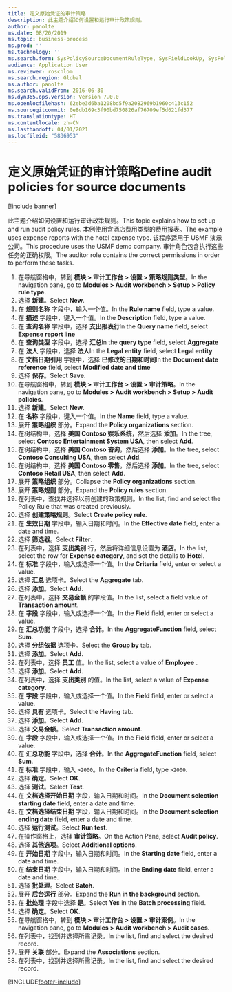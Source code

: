 ```yaml
---
title: 定义原始凭证的审计策略
description: 此主题介绍如何设置和运行审计政策规则。
author: panolte
ms.date: 08/20/2019
ms.topic: business-process
ms.prod: ''
ms.technology: ''
ms.search.form: SysPolicySourceDocumentRuleType, SysFieldLookUp, SysPolicyListPage, SysPolicy, AuditPolicyRule, SysQueryForm, SysQueryFieldLookUp, AuditPolicyDateSelection, AuditPolicyAdditionalOption, BatchJob, CaseDetail
audience: Application User
ms.reviewer: roschlom
ms.search.region: Global
ms.author: panolte
ms.search.validFrom: 2016-06-30
ms.dyn365.ops.version: Version 7.0.0
ms.openlocfilehash: 62ebe3d6ba1208bd5f9a2082969b1960c413c152
ms.sourcegitcommit: 0e8db169c3f90bd750826af76709ef5d621fd377
ms.translationtype: HT
ms.contentlocale: zh-CN
ms.lasthandoff: 04/01/2021
ms.locfileid: "5836953"
---
```

# <a name="define-audit-policies-for-source-documents"></a><span data-ttu-id="be763-103">定义原始凭证的审计策略</span><span class="sxs-lookup"><span data-stu-id="be763-103">Define audit policies for source documents</span></span>

[!include [banner](../../includes/banner.md)]

<span data-ttu-id="be763-104">此主题介绍如何设置和运行审计政策规则。</span><span class="sxs-lookup"><span data-stu-id="be763-104">This topic explains how to set up and run audit policy rules.</span></span> <span data-ttu-id="be763-105">本例使用含酒店费用类型的费用报表。</span><span class="sxs-lookup"><span data-stu-id="be763-105">The example uses expense reports with the hotel expense type.</span></span> <span data-ttu-id="be763-106">该程序适用于 USMF 演示公司。</span><span class="sxs-lookup"><span data-stu-id="be763-106">This procedure uses the USMF demo company.</span></span> <span data-ttu-id="be763-107">审计角色包含执行这些任务的正确权限。</span><span class="sxs-lookup"><span data-stu-id="be763-107">The auditor role contains the correct permissions in order to perform these tasks.</span></span>

1. <span data-ttu-id="be763-108">在导航窗格中，转到 **模块 > 审计工作台 > 设置 > 策略规则类型**。</span><span class="sxs-lookup"><span data-stu-id="be763-108">In the navigation pane, go to **Modules > Audit workbench > Setup > Policy rule type**.</span></span>
2. <span data-ttu-id="be763-109">选择 **新建**。</span><span class="sxs-lookup"><span data-stu-id="be763-109">Select **New**.</span></span>
3. <span data-ttu-id="be763-110">在 **规则名称** 字段中，输入一个值。</span><span class="sxs-lookup"><span data-stu-id="be763-110">In the **Rule name** field, type a value.</span></span>
4. <span data-ttu-id="be763-111">在 **描述** 字段中，键入一个值。</span><span class="sxs-lookup"><span data-stu-id="be763-111">In the **Description** field, type a value.</span></span>
5. <span data-ttu-id="be763-112">在 **查询名称** 字段中，选择 **支出报表行**</span><span class="sxs-lookup"><span data-stu-id="be763-112">In the **Query name** field, select **Expense report line**</span></span>
6. <span data-ttu-id="be763-113">在 **查询类型** 字段中，选择 **汇总**</span><span class="sxs-lookup"><span data-stu-id="be763-113">In the **query type** field, select **Aggregate**</span></span>
7. <span data-ttu-id="be763-114">在 **法人** 字段中，选择 **法人**</span><span class="sxs-lookup"><span data-stu-id="be763-114">In the **Legal entity** field, select **Legal entity**</span></span>
8. <span data-ttu-id="be763-115">在 **文档日期引用** 字段中，选择 **已修改的日期和时间**</span><span class="sxs-lookup"><span data-stu-id="be763-115">In the **Document date reference** field, select **Modified date and time**</span></span>
9. <span data-ttu-id="be763-116">选择 **保存**。</span><span class="sxs-lookup"><span data-stu-id="be763-116">Select **Save**.</span></span>
10. <span data-ttu-id="be763-117">在导航窗格中，转到 **模块 > 审计工作台 > 设置 > 审计策略**。</span><span class="sxs-lookup"><span data-stu-id="be763-117">In the navigation pane, go to **Modules > Audit workbench > Setup > Audit policies**.</span></span>
11. <span data-ttu-id="be763-118">选择 **新建**。</span><span class="sxs-lookup"><span data-stu-id="be763-118">Select **New**.</span></span>
12. <span data-ttu-id="be763-119">在 **名称** 字段中，键入一个值。</span><span class="sxs-lookup"><span data-stu-id="be763-119">In the **Name** field, type a value.</span></span>
13. <span data-ttu-id="be763-120">展开 **策略组织** 部分。</span><span class="sxs-lookup"><span data-stu-id="be763-120">Expand the **Policy organizations** section.</span></span>
14. <span data-ttu-id="be763-121">在树结构中，选择 **美国 Contoso 娱乐系统**，然后选择 **添加**。</span><span class="sxs-lookup"><span data-stu-id="be763-121">In the tree, select **Contoso Entertainment System USA**, then select **Add**.</span></span>
15. <span data-ttu-id="be763-122">在树结构中，选择 **美国 Contoso 咨询**，然后选择 **添加**。</span><span class="sxs-lookup"><span data-stu-id="be763-122">In the tree, select **Contoso Consulting USA**, then select **Add**.</span></span>
16. <span data-ttu-id="be763-123">在树结构中，选择 **美国 Contoso 零售**，然后选择 **添加**。</span><span class="sxs-lookup"><span data-stu-id="be763-123">In the tree, select **Contoso Retail USA**, then select **Add**.</span></span>
17. <span data-ttu-id="be763-124">展开 **策略组织** 部分。</span><span class="sxs-lookup"><span data-stu-id="be763-124">Collapse the **Policy organizations** section.</span></span>
18. <span data-ttu-id="be763-125">展开 **策略规则** 部分。</span><span class="sxs-lookup"><span data-stu-id="be763-125">Expand the **Policy rules** section.</span></span>
19. <span data-ttu-id="be763-126">在列表中，查找并选择以前创建的政策规则。</span><span class="sxs-lookup"><span data-stu-id="be763-126">In the list, find and select the Policy Rule that was created previously.</span></span>
20. <span data-ttu-id="be763-127">选择 **创建策略规则**。</span><span class="sxs-lookup"><span data-stu-id="be763-127">Select **Create policy rule**.</span></span>
21. <span data-ttu-id="be763-128">在 **生效日期** 字段中，输入日期和时间。</span><span class="sxs-lookup"><span data-stu-id="be763-128">In the **Effective date** field, enter a date and time.</span></span>
22. <span data-ttu-id="be763-129">选择 **筛选器**。</span><span class="sxs-lookup"><span data-stu-id="be763-129">Select **Filter**.</span></span>
23. <span data-ttu-id="be763-130">在列表中，选择 **支出类别** 行，然后将详细信息设置为 **酒店**。</span><span class="sxs-lookup"><span data-stu-id="be763-130">In the list, select the row for **Expense category**, and set the details to **Hotel**.</span></span>
24. <span data-ttu-id="be763-131">在 **标准** 字段中，输入或选择一个值。</span><span class="sxs-lookup"><span data-stu-id="be763-131">In the **Criteria** field, enter or select a value.</span></span>
25. <span data-ttu-id="be763-132">选择 **汇总** 选项卡。</span><span class="sxs-lookup"><span data-stu-id="be763-132">Select the **Aggregate** tab.</span></span>
26. <span data-ttu-id="be763-133">选择 **添加**。</span><span class="sxs-lookup"><span data-stu-id="be763-133">Select **Add**.</span></span>
27. <span data-ttu-id="be763-134">在列表中，选择 **交易金额** 的字段值。</span><span class="sxs-lookup"><span data-stu-id="be763-134">In the list, select a field value of **Transaction amount**.</span></span>
28. <span data-ttu-id="be763-135">在 **字段** 字段中，输入或选择一个值。</span><span class="sxs-lookup"><span data-stu-id="be763-135">In the **Field** field, enter or select a value.</span></span>
29. <span data-ttu-id="be763-136">在 **汇总功能** 字段中，选择 **合计**。</span><span class="sxs-lookup"><span data-stu-id="be763-136">In the **AggregateFunction** field, select **Sum**.</span></span>
30. <span data-ttu-id="be763-137">选择 **分组依据** 选项卡。</span><span class="sxs-lookup"><span data-stu-id="be763-137">Select the **Group by** tab.</span></span>
31. <span data-ttu-id="be763-138">选择 **添加**。</span><span class="sxs-lookup"><span data-stu-id="be763-138">Select **Add**.</span></span>
32. <span data-ttu-id="be763-139">在列表中，选择 **员工** 值。</span><span class="sxs-lookup"><span data-stu-id="be763-139">In the list, select a value of **Employee** .</span></span>
33. <span data-ttu-id="be763-140">选择 **添加**。</span><span class="sxs-lookup"><span data-stu-id="be763-140">Select **Add**.</span></span>
34. <span data-ttu-id="be763-141">在列表中，选择 **支出类别** 的值。</span><span class="sxs-lookup"><span data-stu-id="be763-141">In the list, select a value of **Expense category**.</span></span>
35. <span data-ttu-id="be763-142">在 **字段** 字段中，输入或选择一个值。</span><span class="sxs-lookup"><span data-stu-id="be763-142">In the **Field** field, enter or select a value.</span></span>
36. <span data-ttu-id="be763-143">选择 **具有** 选项卡。</span><span class="sxs-lookup"><span data-stu-id="be763-143">Select the **Having** tab.</span></span>
37. <span data-ttu-id="be763-144">选择 **添加**。</span><span class="sxs-lookup"><span data-stu-id="be763-144">Select **Add**.</span></span>
38. <span data-ttu-id="be763-145">选择 **交易金额**。</span><span class="sxs-lookup"><span data-stu-id="be763-145">Select **Transaction amount**.</span></span>
39. <span data-ttu-id="be763-146">在 **字段** 字段中，输入或选择一个值。</span><span class="sxs-lookup"><span data-stu-id="be763-146">In the **Field** field, enter or select a value.</span></span>
40. <span data-ttu-id="be763-147">在 **汇总功能** 字段中，选择 **合计**。</span><span class="sxs-lookup"><span data-stu-id="be763-147">In the **AggregateFunction** field, select **Sum**.</span></span>
41. <span data-ttu-id="be763-148">在 **标准** 字段中，输入 `>2000`。</span><span class="sxs-lookup"><span data-stu-id="be763-148">In the **Criteria** field, type `>2000`.</span></span>
42. <span data-ttu-id="be763-149">选择 **确定**。</span><span class="sxs-lookup"><span data-stu-id="be763-149">Select **OK**.</span></span>
43. <span data-ttu-id="be763-150">选择 **测试**。</span><span class="sxs-lookup"><span data-stu-id="be763-150">Select **Test**.</span></span>
44. <span data-ttu-id="be763-151">在 **文档选择开始日期** 字段，输入日期和时间。</span><span class="sxs-lookup"><span data-stu-id="be763-151">In the **Document selection starting date** field, enter a date and time.</span></span>
45. <span data-ttu-id="be763-152">在 **文档选择结束日期** 字段，输入日期和时间。</span><span class="sxs-lookup"><span data-stu-id="be763-152">In the **Document selection ending date** field, enter a date and time.</span></span>
46. <span data-ttu-id="be763-153">选择 **运行测试**。</span><span class="sxs-lookup"><span data-stu-id="be763-153">Select **Run test**.</span></span>
47. <span data-ttu-id="be763-154">在操作窗格上，选择 **审计策略**。</span><span class="sxs-lookup"><span data-stu-id="be763-154">On the Action Pane, select **Audit policy**.</span></span>
48. <span data-ttu-id="be763-155">选择 **其他选项**。</span><span class="sxs-lookup"><span data-stu-id="be763-155">Select **Additional options**.</span></span>
49. <span data-ttu-id="be763-156">在 **开始日期** 字段中，输入日期和时间。</span><span class="sxs-lookup"><span data-stu-id="be763-156">In the **Starting date** field, enter a date and time.</span></span>
50. <span data-ttu-id="be763-157">在 **结束日期** 字段中，输入日期和时间。</span><span class="sxs-lookup"><span data-stu-id="be763-157">In the **Ending date** field, enter a date and time.</span></span>
51. <span data-ttu-id="be763-158">选择 **批处理**。</span><span class="sxs-lookup"><span data-stu-id="be763-158">Select **Batch**.</span></span>
52. <span data-ttu-id="be763-159">展开 **后台运行** 部分。</span><span class="sxs-lookup"><span data-stu-id="be763-159">Expand the **Run in the background** section.</span></span>
53. <span data-ttu-id="be763-160">在 **批处理** 字段中选择 **是**。</span><span class="sxs-lookup"><span data-stu-id="be763-160">Select **Yes** in the **Batch processing** field.</span></span>
54. <span data-ttu-id="be763-161">选择 **确定**。</span><span class="sxs-lookup"><span data-stu-id="be763-161">Select **OK**.</span></span>
55. <span data-ttu-id="be763-162">在导航窗格中，转到 **模块 > 审计工作台 > 设置 > 审计案例**。</span><span class="sxs-lookup"><span data-stu-id="be763-162">In the navigation pane, go to **Modules > Audit workbench > Audit cases**.</span></span>
56. <span data-ttu-id="be763-163">在列表中，找到并选择所需记录。</span><span class="sxs-lookup"><span data-stu-id="be763-163">In the list, find and select the desired record.</span></span>
57. <span data-ttu-id="be763-164">展开 **关联** 部分。</span><span class="sxs-lookup"><span data-stu-id="be763-164">Expand the **Associations** section.</span></span>
58. <span data-ttu-id="be763-165">在列表中，找到并选择所需记录。</span><span class="sxs-lookup"><span data-stu-id="be763-165">In the list, find and select the desired record.</span></span>



[!INCLUDE[footer-include](../../../includes/footer-banner.md)]
